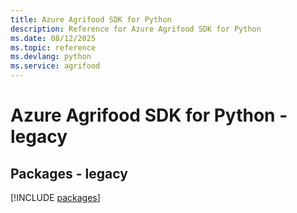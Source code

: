 ```yaml
---
title: Azure Agrifood SDK for Python
description: Reference for Azure Agrifood SDK for Python
ms.date: 08/12/2025
ms.topic: reference
ms.devlang: python
ms.service: agrifood
---
```

# Azure Agrifood SDK for Python - legacy
## Packages - legacy
[!INCLUDE [packages](agrifood-index.md)]